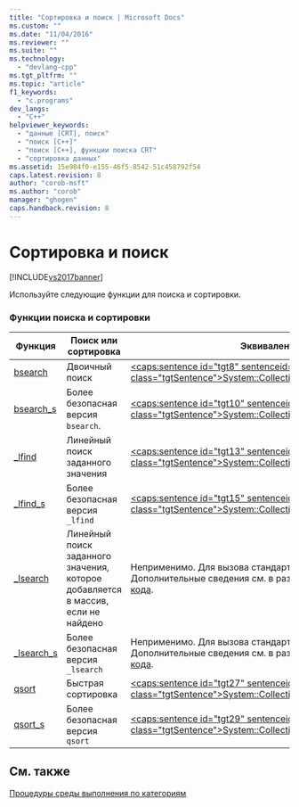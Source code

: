 ```yaml
---
title: "Сортировка и поиск | Microsoft Docs"
ms.custom: ""
ms.date: "11/04/2016"
ms.reviewer: ""
ms.suite: ""
ms.technology: 
  - "devlang-cpp"
ms.tgt_pltfrm: ""
ms.topic: "article"
f1_keywords: 
  - "c.programs"
dev_langs: 
  - "C++"
helpviewer_keywords: 
  - "данные [CRT], поиск"
  - "поиск [C++]"
  - "поиск [C++], функции поиска CRT"
  - "сортировка данных"
ms.assetid: 15e984f0-e155-46f5-8542-51c458792f54
caps.latest.revision: 8
author: "corob-msft"
ms.author: "corob"
manager: "ghogen"
caps.handback.revision: 8
---
```

# Сортировка и поиск
[!INCLUDE[vs2017banner](../assembler/inline/includes/vs2017banner.md)]

Используйте следующие функции для поиска и сортировки.  
  
### Функции поиска и сортировки  
  
|Функция|Поиск или сортировка|Эквивалент в .NET Framework|  
|-------------|--------------------------|---------------------------------|  
|[bsearch](../c-runtime-library/reference/bsearch.md)|Двоичный поиск|[\<caps:sentence id\="tgt8" sentenceid\="07fe7161f1b3ff07a50d0fdb13bc8ade" class\="tgtSentence"\>System::Collections::ArrayList::BinarySearch\<\/caps:sentence\>](https://msdn.microsoft.com/en-us/library/system.collections.arraylist.binarysearch.aspx)|  
|[bsearch\_s](../c-runtime-library/reference/bsearch-s.md)|Более безопасная версия `bsearch`.|[\<caps:sentence id\="tgt10" sentenceid\="07fe7161f1b3ff07a50d0fdb13bc8ade" class\="tgtSentence"\>System::Collections::ArrayList::BinarySearch\<\/caps:sentence\>](https://msdn.microsoft.com/en-us/library/system.collections.arraylist.binarysearch.aspx)|  
|[\_lfind](../c-runtime-library/reference/lfind.md)|Линейный поиск заданного значения|[\<caps:sentence id\="tgt13" sentenceid\="2b0a5c761626afecd7137a4eab4525f0" class\="tgtSentence"\>System::Collections::ArrayList::Contains\<\/caps:sentence\>](https://msdn.microsoft.com/en-us/library/system.collections.arraylist.contains.aspx)|  
|[\_lfind\_s](../Topic/_lfind_s.md)|Более безопасная версия `_lfind`|[\<caps:sentence id\="tgt15" sentenceid\="2b0a5c761626afecd7137a4eab4525f0" class\="tgtSentence"\>System::Collections::ArrayList::Contains\<\/caps:sentence\>](https://msdn.microsoft.com/en-us/library/system.collections.arraylist.contains.aspx)|  
|[\_lsearch](../c-runtime-library/reference/lsearch.md)|Линейный поиск заданного значения, которое добавляется в массив, если не найдено|Неприменимо.  Для вызова стандартной функции C используйте `PInvoke`.  Дополнительные сведения см. в разделе [Примеры вызовов неуправляемого кода](../Topic/Platform%20Invoke%20Examples.md).|  
|[\_lsearch\_s](../c-runtime-library/reference/lsearch-s.md)|Более безопасная версия `_lsearch`|Неприменимо.  Для вызова стандартной функции C используйте `PInvoke`.  Дополнительные сведения см. в разделе [Примеры вызовов неуправляемого кода](../Topic/Platform%20Invoke%20Examples.md).|  
|[qsort](../c-runtime-library/reference/qsort.md)|Быстрая сортировка|[\<caps:sentence id\="tgt27" sentenceid\="f0305a177c6971f2c3c37537da538229" class\="tgtSentence"\>System::Collections::ArrayList::Sort\<\/caps:sentence\>](https://msdn.microsoft.com/en-us/library/system.collections.arraylist.sort.aspx)|  
|[qsort\_s](../c-runtime-library/reference/qsort-s.md)|Более безопасная версия `qsort`|[\<caps:sentence id\="tgt29" sentenceid\="f0305a177c6971f2c3c37537da538229" class\="tgtSentence"\>System::Collections::ArrayList::Sort\<\/caps:sentence\>](https://msdn.microsoft.com/en-us/library/system.collections.arraylist.sort.aspx)|  
  
## См. также  
 [Процедуры среды выполнения по категориям](../c-runtime-library/run-time-routines-by-category.md)